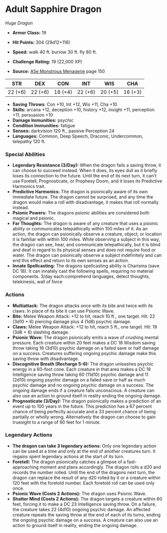 # Adult Sapphire Dragon

*Huge* *Dragon*

- **Armor Class:** 19
- **Hit Points:** 304 (29d12+116)
- **Speed:** walk 40 ft. burrow 30 ft. fly 80 ft.

- **Challenge Rating:** 19 (22,000 XP)
- **Source:** [A5e Monstrous Menagerie](https://enpublishingrpg.com/products/level-up-monstrous-menagerie-a5e) page 150

| STR | DEX | CON | INT | WIS | CHA |
| --- | --- | --- | --- | --- | --- |
| 22 (+6) | 22 (+6) | 18 (+4) | 22 (+6) | 20 (+5) | 16 (+3) |

- **Saving Throws**: Con +10, Int +12, Wis +11, Cha +10
- **Skills:** arcana +12, deception +10, history +12, insight +11, perception +11, persuasion +10
- **Damage Immunities:** psychic
- **Condition Immunities:** fatigue
- **Senses:** darkvision 120 ft., passive Perception 24
- **Languages:** Common, Deep Speech, Draconic, Undercommon, telepathy 120 ft.

### Special Abilities

- **Legendary Resistance (3/Day):** When the dragon fails a saving throw, it can choose to succeed instead. When it does, its eyes dull as it briefly loses its connection to the future. Until the end of its next turn, it can't use Foretell, Prognosticate, or Prophesy Doom, and it loses its Predictive Harmonics trait.
- **Predictive Harmonics:** The dragon is psionically aware of its own immediate future. The dragon cannot be surprised, and any time the dragon would make a roll with disadvantage, it makes that roll normally instead.
- **Psionic Powers:** The dragons psionic abilities are considered both magical and psionic.
- **Far Thoughts:** The dragon is aware of any creature that uses a psionic ability or communicates telepathically within 100 miles of it. As an action, the dragon can psionically observe a creature, object, or location it is familiar with within 100 miles. While observing a subject in this way, the dragon can see, hear, and communicate telepathically, but it is blind and deaf in regard to its physical senses and does not require food or water. The dragon can psionically observe a subject indefinitely and can end this effect and return to its own senses as an action.
- **Innate Spellcasting:** The dragons spellcasting ability is Charisma (save DC 18). It can innately cast the following spells, requiring no material components. 3/day each:comprehend languages, detect thoughts, telekinesis, wall of force

### Actions

- **Multiattack:** The dragon attacks once with its bite and twice with its claws. In place of its bite  it can use Psionic Wave.
- **Bite:** Melee Weapon Attack: +12 to hit, reach 10 ft., one target. Hit: 22 (3d10 + 6) piercing damage plus 4 (1d8) psychic damage.
- **Claws:** Melee Weapon Attack: +12 to hit, reach 5 ft., one target. Hit: 19 (3d8 + 6) slashing damage.
- **Psionic Wave:** The dragon psionically emits a wave of crushing mental pressure. Each creature within 20 feet makes a DC 18 Wisdom saving throw  taking 16 (3d10) psychic damage on a failed save or half damage on a success. Creatures suffering ongoing psychic damage make this saving throw with disadvantage.
- **Discognitive Breath (Recharge 5-6):** The dragon unleashes psychic energy in a 60-foot cone. Each creature in that area makes a DC 18 Intelligence saving throw  taking 60 (11d10) psychic damage and 11 (2d10) ongoing psychic damage on a failed save or half as much psychic damage and no ongoing psychic damage on a success. The ongoing damage ends if a creature falls unconscious. A creature can also use an action to ground itself in reality  ending the ongoing damage.
- **Prognosticate (3/Day):** The dragon psionically makes a prediction of an event up to 100 years in the future. This prediction has a 67 percent chance of being perfectly accurate and a 33 percent chance of being partially or wholly wrong. Alternatively  the dragon can choose to gain truesight to a range of 90 feet for 1 minute.



### Legendary Actions

- **The dragon can take 3 legendary actions:** Only one legendary action can be used at a time and only at the end of another creatures turn. It regains spent legendary actions at the start of its turn.
- **Foretell:** The dragon psionically catches a glimpse of a fast-approaching moment and plans accordingly. The dragon rolls a d20 and records the number rolled. Until the end of the dragons next turn, the dragon can replace the result of any d20 rolled by it or a creature within 120 feet with the foretold number. Each foretold roll can be used only once.
- **Psionic Wave (Costs 2 Actions):** The dragon uses Psionic Wave.
- **Shatter Mind (Costs 2 Actions):** The dragon targets a creature within 60 feet, forcing it to make a DC 23 Intelligence saving throw. On a failure, the creature takes 22 (4d10) ongoing psychic damage. An affected creature repeats the saving throw at the end of each of its turns, ending the ongoing psychic damage on a success. A creature can also use an action to ground itself in reality, ending the ongoing damage.

